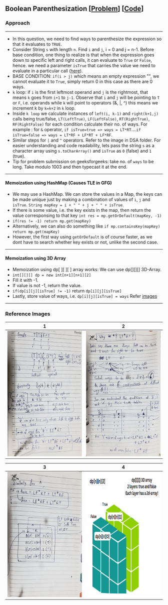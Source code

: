 
## Boolean Parenthesization [[Problem](https://www.geeksforgeeks.org/problems/boolean-parenthesization5610/1)] [[Code](https://github.com/AKR-2803/DSA-Declassified/blob/main/Problems/Dynamic%20Programming/Matrix%20Chain%20Multiplication%20(MCM)/codes/BooleanParenthesization.java)]

### Approach
___
- In this question, we need to find ways to parenthesize the expression so that it evaluates to `TRUE`. 
- Consider String `s` with length `n`. Find `i` and `j`, i = 0 and j = n-1. Before base condition, one thing to realize is that when the expression goes down to specific left and right calls, it can evaluate to `True` or `False`, hence. we need a parameter `isTrue` that carries the value we need to evaluate in a particular call ([here](https://youtu.be/pGVguAcWX4g?list=PL_z_8CaSLPWekqhdCPmFohncHwz8TY2Go&t=764)). 
- BASE CONDITION: `if(i > j)` which means an empty expression "", we cannot evaluate it to `True`, simply return 0 in this case as there are 0 ways.  
- `k` loop: if `i` is the first leftmost operand and `j` is the rightmost, that means `k` goes from `i+1` to `j-1`. Observe that `i` and `j` will be pointing to `T` or `F`, i.e. operands while `k` will point to operators (&, |, ^) this means we increment k by `k=k+2` in `k` loop.
- Inside `k loop` we calculate instances of `left(i, k-1)` and `right(k+1,j)` calls being true/false, `LT(LeftTrue)`, `LF(LeftFalse)`, `RT(RightTrue)`, `RF(RightFalse)` for each condition calculate their no. of ways. For example : for `&` operator, `if isTrue=true => ways = LT*RT`....`if isTrue=false => ways = LT*RF + LF*RT + LF*RF`. 
- Similar steps for `|` and `^` operators. Refer to the image in DSA folder.  For easier understanding and code readability, lets pass the string `s` as a character array using `s.toCharArray()` and `isTrue` as `0` (false) and `1` (true).
- Tip for problem submission on geeksforgeeks: take no. of `ways` to be long. Take modulo 1003 and then typecast it at the end.
___
#### Memoization using HashMap (Causes TLE in GFG)
- We may use a HashMap. We can store the values in a Map, the keys can be made unique just by making a combination of values of `i`, `j` and `isTrue`. `String mapKey = i + " " + j + " " + isTrue`. 
-  If there is some value, i.e. the key exists in the map, then return the value corresponsing to that key `int res = mp.getOrDefault(mapKey, -1)` 
- `if(res != -1) return mp.get(mapKey)` 
- Alternatively, we can also do something like `if mp.containsKey(mapKey) return mp.get(mapKey)` 
- However, the first way using `getOrDefault` is of course faster, as we dont have to search whether key exists or not, unlike the second case. 
___
#### Memoization using 3D Array
- Memoization using dp[ ][ ][ ] array works: We can use dp[][][] 3D-Array.
- `int[][][] dp = new int[n+1][n+1][2]` 
- Fill it with -1. 
- If value is not -1, return the value.
- `if(dp[i][j][isTrue] != -1)` return `dp[i][j][isTrue]` 
- Lastly, store value of ways, i.e. `dp[i][j][isTrue] = ways` Refer [images](https://github.com/AKR-2803/DSA-Declassified/tree/main/Problems/Dynamic%20Programming/Matrix%20Chain%20Multiplication%20(MCM)/Boolean%20Parenthesization#reference-images)
___
### Reference Images

| 1 | 2 |
| ------------------ | ------------------ |
| <img src="./images/boolean_parenthesization_1.jpg" height="400" width="350" alt="Screenshot"/>  | <img src="./images/boolean_parenthesization_2.jpg" height="400" width="350" alt="Screenshot"/>  |

| 3 | 4 |
| ------------------ | ------------------ |
| <img src="./images/boolean_parenthesization_3.jpg" height="400" width="350" alt="Screenshot"/>  | <img src="./images/boolean_parenthesization_4.png" height="400" width="350" alt="Screenshot"/>  |
